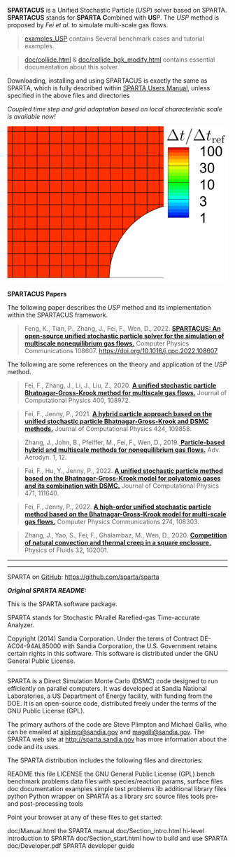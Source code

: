 **SPARTACUS** is a Unified Stochastic Particle (*USP*) solver based on SPARTA.
**SPARTACUS** stands for **SPARTA** **C**ombined with **US**P.
The *USP* method is proposed by *Fei et al.* to simulate multi-scale gas flows.

> [examples_USP](./examples_USP/) contains Several benchmark cases and tutorial examples.

> [doc/collide.html](./doc/collide.html) & [doc/collide_bgk_modify.html](./doc/collide_bgk_modify.html)  contains essential documentation about this solver.

Downloading, installing and using SPARTACUS is exactly the same as SPARTA, which is fully described within [SPARTA Users Manual](https://sparta.github.io/doc/Manual.html), unless specified in the above files and directories

*Coupled time step and grid adaptation based on local characteristic scale is available now!*

![](./doc/JPG/adaptation.gif)

**SPARTACUS Papers**

The following paper describes the *USP* method and its implementation within the SPARTACUS framework. 

> Feng, K., Tian, P., Zhang, J., Fei, F., Wen, D., 2022. [**SPARTACUS: An open-source unified stochastic particle solver for the simulation of multiscale nonequilibrium gas flows.**](https://www.sciencedirect.com/science/article/abs/pii/S0010465522003265) Computer Physics Communications 108607. https://doi.org/10.1016/j.cpc.2022.108607

The following are some references on the theory and application of the *USP* method.

> Fei, F., Zhang, J., Li, J., Liu, Z., 2020. [**A unified stochastic particle Bhatnagar-Gross-Krook method for multiscale gas flows.**](https://doi.org/10.1016/j.jcp.2019.108972) Journal of Computational Physics 400, 108972. 

> Fei, F., Jenny, P., 2021. [**A hybrid particle approach based on the unified stochastic particle Bhatnagar-Gross-Krook and DSMC methods.**](https://doi.org/10.1016/j.jcp.2020.109858) Journal of Computational Physics 424, 109858. 

> Zhang, J., John, B., Pfeiffer, M., Fei, F., Wen, D., 2019.[ **Particle-based hybrid and multiscale methods for nonequilibrium gas flows.**](https://doi.org/10.1186/s42774-019-0014-7) Adv. Aerodyn. 1, 12. 

> Fei, F., Hu, Y., Jenny, P., 2022. [**A unified stochastic particle method based on the Bhatnagar-Gross-Krook model for polyatomic gases and its combination with DSMC.**](https://doi.org/10.1016/j.jcp.2022.111640) Journal of Computational Physics 471, 111640. 

> Fei, F., Jenny, P., 2022. [**A high-order unified stochastic particle method based on the Bhatnagar-Gross-Krook model for multi-scale gas flows.**](https://doi.org/10.1016/j.cpc.2022.108303) Computer Physics Communications 274, 108303. 

> Zhang, J., Yao, S., Fei, F., Ghalambaz, M., Wen, D., 2020. [**Competition of natural convection and thermal creep in a square enclosure.**](https://doi.org/10.1063/5.0022260) Physics of Fluids 32, 102001. 


----------------------------------------------------------------------
----------------------------------------------------------------------

SPARTA on [GitHub](https://github.com/sparta/sparta): https://github.com/sparta/sparta 


***Original SPARTA README:***



This is the SPARTA software package.

SPARTA stands for Stochastic PArallel Rarefied-gas Time-accurate
Analyzer.

Copyright (2014) Sandia Corporation.  Under the terms of Contract
DE-AC04-94AL85000 with Sandia Corporation, the U.S. Government retains
certain rights in this software.  This software is distributed under
the GNU General Public License.

----------------------------------------------------------------------

SPARTA is a Direct Simulation Monte Carlo (DSMC) code designed to run
efficiently on parallel computers.  It was developed at Sandia
National Laboratories, a US Department of Energy facility, with
funding from the DOE.  It is an open-source code, distributed freely
under the terms of the GNU Public License (GPL).

The primary authors of the code are Steve Plimpton and Michael Gallis,
who can be emailed at sjplimp@sandia.gov and magalli@sandia.gov.  The
SPARTA web site at http://sparta.sandia.gov has more information about
the code and its uses.

The SPARTA distribution includes the following files and directories:

README			   this file
LICENSE			   the GNU General Public License (GPL)
bench                      benchmark problems
data                       files with species/reaction params, surface files
doc                        documentation
examples                   simple test problems
lib                        additional library files
python                     Python wrapper on SPARTA as a library
src                        source files
tools                      pre- and post-processing tools

Point your browser at any of these files to get started:

doc/Manual.html	           the SPARTA manual
doc/Section_intro.html	   hi-level introduction to SPARTA
doc/Section_start.html	   how to build and use SPARTA
doc/Developer.pdf          SPARTA developer guide
